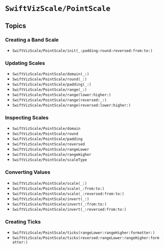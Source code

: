 # ``SwiftVizScale/PointScale``

## Topics

### Creating a Band Scale

- ``SwiftVizScale/PointScale/init(_:padding:round:reversed:from:to:)``

### Updating Scales

- ``SwiftVizScale/PointScale/domain(_:)``
- ``SwiftVizScale/PointScale/round(_:)``
- ``SwiftVizScale/PointScale/padding(_:)``
- ``SwiftVizScale/PointScale/range(_:)``
- ``SwiftVizScale/PointScale/range(lower:higher:)``
- ``SwiftVizScale/PointScale/range(reversed:_:)``
- ``SwiftVizScale/PointScale/range(reversed:lower:higher:)``

### Inspecting Scales

- ``SwiftVizScale/PointScale/domain``
- ``SwiftVizScale/PointScale/round``
- ``SwiftVizScale/PointScale/padding``
- ``SwiftVizScale/PointScale/reversed``
- ``SwiftVizScale/PointScale/rangeLower``
- ``SwiftVizScale/PointScale/rangeHigher``
- ``SwiftVizScale/PointScale/scaleType``

### Converting Values

- ``SwiftVizScale/PointScale/scale(_:)``
- ``SwiftVizScale/PointScale/scale(_:from:to:)``
- ``SwiftVizScale/PointScale/scale(_:reversed:from:to:)``
- ``SwiftVizScale/PointScale/invert(_:)``
- ``SwiftVizScale/PointScale/invert(_:from:to:)``
- ``SwiftVizScale/PointScale/invert(_:reversed:from:to:)``

### Creating Ticks

- ``SwiftVizScale/PointScale/ticks(rangeLower:rangeHigher:formatter:)``
- ``SwiftVizScale/PointScale/ticks(reversed:rangeLower:rangeHigher:formatter:)``
